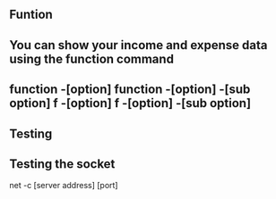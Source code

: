 ## Funtion

You can show your income and expense data using the function command
---
function -[option]
function -[option] -[sub option]
f -[option]
f -[option] -[sub option]
---
## Testing

Testing the socket
---
net -c [server address] [port]
